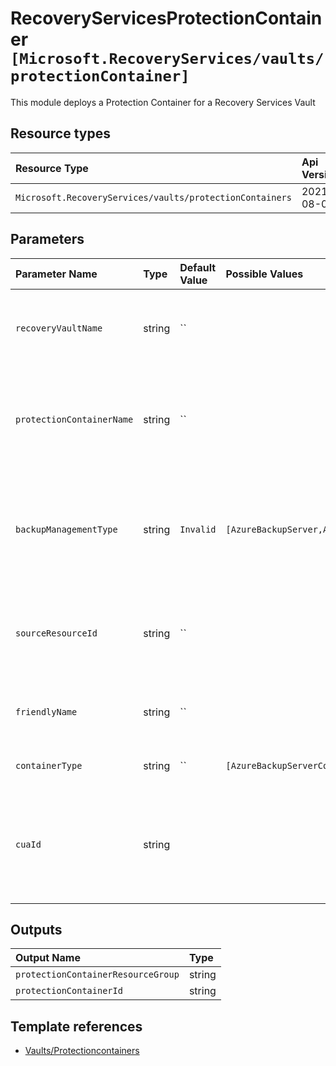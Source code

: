 # RecoveryServicesProtectionContainer `[Microsoft.RecoveryServices/vaults/protectionContainer]`

This module deploys a Protection Container for a Recovery Services Vault

## Resource types

| Resource Type | Api Version |
| :-- | :-- |
| `Microsoft.RecoveryServices/vaults/protectionContainers` | 2021-08-01 |

## Parameters

| Parameter Name | Type | Default Value | Possible Values | Description |
| :-- | :-- | :-- | :-- | :-- |
| `recoveryVaultName` | string | `` |  | Required. Name of the Azure Recovery Service Vault |
| `protectionContainerName` | string | `` |  | Required. Name of the Azure Recovery Service Vault Protection Container |
| `backupManagementType` | string | `Invalid` | `[AzureBackupServer,AzureIaasVM,AzureSql,AzureStorage,AzureWorkload,DPM,DefaultBackup,Invalid,MAB]` |  Optional. Backup management type to execute the current Protection Container job. |
| `sourceResourceId` | string | `` |  | Optional. Resource Id of the target resource for the Protection Container |
| `friendlyName` | string | `` |  | Optional. Friendly name of the Protection Container |
| `containerType` | string | `` | `[AzureBackupServerContainer,AzureSqlContainer,GenericContainer,Microsoft.ClassicCompute/virtualMachines,Microsoft.Compute/virtualMachines,SQLAGWorkLoadContainer,StorageContainer,VMAppContainer,Windows]` | Optional. Type of the container |
| `cuaId` | string |  |  | Optional. Customer Usage Attribution id (GUID). This GUID must be previously registered |

## Outputs

| Output Name | Type |
| :-- | :-- |
| `protectionContainerResourceGroup` | string |
| `protectionContainerId` | string |

## Template references

- [Vaults/Protectioncontainers](https://docs.microsoft.com/en-us/azure/templates/microsoft.recoveryservices/2021-08-01/vaults/backupfabrics/protectioncontainers?tabs=bicep)
